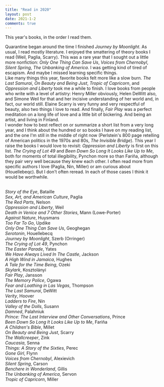 ```yaml
---
title: "Read in 2020"
layout: post
date: 2021-1-2
comments: true
---
```

This year's books, in the order I read them.

<p>Quarantine began around the time I finished <i>Journey by Moonlight</i>. As usual, I read mostly literature. I enjoyed the smattering of theory books I read (Weil, Paglia, Scarry). This was a rare year that I sought out a little more nonfiction: <i>Only One Thing Can Save Us</i>, <i>Voices from Chernobyl</i>, <i>Silent Spring</i>, <i>The Unbanking of America</i>. I was getting kind of tired of escapism. And maybe I missed learning specific things.
<br>Like many things this year, favorite books felt more like a slow burn. <i>The Last Samurai</i>, <i>On Beauty and Being Just</i>, <i>Tropic of Capricorn</i>, and <i>Oppression and Liberty</i> took me a while to finish. I love books from people who write with a level of artistry: Henry Miller obviously, Helen DeWitt also, and Simone Weil for that and her incisive understanding of her world and, in fact, our world still. Elaine Scarry is very funny and very respectful of beauty, also two things I love to read. And finally, <i>Fair Play</i> was a perfect meditation on a long life of love and a little bit of bickering. And being an artist, and living in Finland.
<br>I wonder how to best reflect on or summarize a short list from a very long year, and I think about the hundred or so books I have on my reading list, and the one I'm still in the middle of right now (Perlstein's 800 page retelling of American politics in the 1970s and 80s, <i>The Invisible Bridge</i>). This year I raise the books I would love to revisit: <i>Oppression and Liberty</i> is first on this list. <i>The Crying of Lot 49</i> and <i>Been Down So Long It Looks Like Up to Me</i>, both for moments of total illegibility, Pynchon more so than Fariña, although they pair very well because they knew each other. I often read more from specific authors I love (Paglia, Nin, Miller) or am curious about (Houellebeqc). But I don't often reread. In each of those cases I think it would be worthwhile. 
<p>
<br><i>Story of the Eye</i>, Bataille
<br><i>Sex, Art, and American Culture</i>, Paglia
<br><i>The Red Parts</i>, Nelson
<br><i>Oppression and Liberty</i>, Weil
<br><i>Death in Venice and 7 Other Stories</i>, Mann (Lowe-Porter)
<br><i>Against Nature</i>, Huysmans
<br><i>Too Far To Go</i>, Updike
<br><i>Only One Thing Can Save Us</i>, Geoghegan
<br><i>Serotonin</i>, Houellebecq
<br><i>Journey by Moonlight</i>, Szerb (Orringer)
<br><i>The Crying of Lot 49</i>, Pynchon
<br><i>The Easter Parade</i>, Yates
<br><i>We Have Always Lived In The Castle</i>, Jackson
<br><i>A High Wind in Jamaica</i>, Hughes
<br><i>A Tale for the Time Being</i>, Ozeki
<br><i>Skylark</i>, Kosztolányi
<br><i>Fair Play</i>, Jansson
<br><i>The Memory Police</i>, Ogawa
<br><i>Fear and Loathing in Las Vegas</i>, Thompson
<br><i>The Last Samurai</i>, DeWitt
<br><i>Verity</i>, Hoover
<br><i>Ladders to Fire</i>, Nin
<br><i>Valley of the Dolls</i>, Susann
<br><i>Damned</i>, Palahniuk
<br><i>Prince: The Last Interview and Other Conversations</i>, Prince
<br><i>Been Down So Long It Looks Like Up to Me</i>, Fariña
<br><i>A Children's Bible</i>, Millet
<br><i>On Beauty and Being Just</i>, Scarry
<br><i>The Wallcreeper</i>, Zink
<br><i>Caucasia</i>, Senna
<br><i>Things: A Story of the Sixties</i>, Perec
<br><i>Gone Girl</i>, Flynn
<br><i>Voices from Chernobyl</i>, Alexievich
<br><i>Silent Spring</i>, Carson
<br><i>Benchere in Wonderland</i>, Gillis
<br><i>The Unbanking of America</i>, Servon
<br><i>Tropic of Capricorn</i>, Miller
